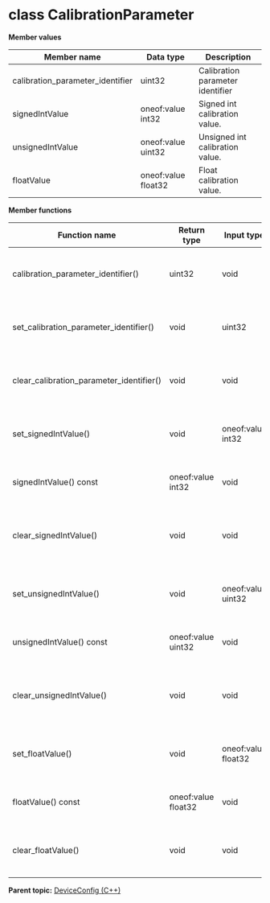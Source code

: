# class CalibrationParameter

 **Member values** 

|Member name|Data type|Description|
|-----------|---------|-----------|
|calibration\_parameter\_identifier|uint32|Calibration parameter identifier|
|signedIntValue|oneof:value int32|Signed int calibration value.|
|unsignedIntValue|oneof:value uint32|Unsigned int calibration value.|
|floatValue|oneof:value float32|Float calibration value.|

 **Member functions** 

|Function name|Return type|Input type|Description|
|-------------|-----------|----------|-----------|
|calibration\_parameter\_identifier\(\)|uint32|void|Returns the current value of calibration\_parameter\_identifier. If the calibration\_parameter\_identifier is not set, returns 0.|
|set\_calibration\_parameter\_identifier\(\)|void|uint32|Sets the value of calibration\_parameter\_identifier. After calling this, calibration\_parameter\_identifier\(\) will return value.|
|clear\_calibration\_parameter\_identifier\(\)|void|void|Clears the value of calibration\_parameter\_identifier. After calling this, calibration\_parameter\_identifier\(\) will return 0.|
|set\_signedIntValue\(\)|void|oneof:value int32|If any other oneof field in the same oneof is set, calls clear\_value\(\). Sets the value of this field and sets the oneof case to kSignedIntValue.|
|signedIntValue\(\) const|oneof:value int32|void|Returns the current value of the field if oneof case is kSignedIntValue. Otherwise, returns the default value.|
|clear\_signedIntValue\(\)|void|void|Nothing will be changed if the oneof case is not kSignedIntValue. If the oneof case is kSignedIntValue, clears the value of the field and the oneof case|
|set\_unsignedIntValue\(\)|void|oneof:value uint32|If any other oneof field in the same oneof is set, calls clear\_value\(\). Sets the value of this field and sets the oneof case to kUnsignedIntValue.|
|unsignedIntValue\(\) const|oneof:value uint32|void|Returns the current value of the field if oneof case is kUnsignedIntValue. Otherwise, returns the default value.|
|clear\_unsignedIntValue\(\)|void|void|Nothing will be changed if the oneof case is not kUnsignedIntValue. If the oneof case is kUnsignedIntValue, clears the value of the field and the oneof case|
|set\_floatValue\(\)|void|oneof:value float32|If any other oneof field in the same oneof is set, calls clear\_value\(\). Sets the value of this field and sets the oneof case to kFloatValue.|
|floatValue\(\) const|oneof:value float32|void|Returns the current value of the field if oneof case is kFloatValue. Otherwise, returns the default value.|
|clear\_floatValue\(\)|void|void|Nothing will be changed if the oneof case is not kFloatValue. If the oneof case is kFloatValue, clears the value of the field and the oneof case|

**Parent topic:** [DeviceConfig \(C++\)](../../summary_pages/DeviceConfig.md)

